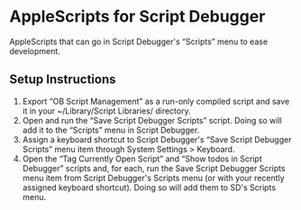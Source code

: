 # AppleScripts for Script Debugger

AppleScripts that can go in Script Debugger's “Scripts” menu to ease development.

## Setup Instructions

1. Export “OB Script Management” as a run-only compiled script and save it in your ~/Library/Script Libraries/ directory.
2. Open and run the “Save Script Debugger Scripts” script. Doing so will add it to the “Scripts” menu in Script Debugger.
3. Assign a keyboard shortcut to Script Debugger's “Save Script Debugger Scripts” menu item through System Settings > Keyboard.
4. Open the “Tag Currently Open Script” and “Show todos in Script Debugger” scripts and, for each, run the Save Script Debugger Scripts menu item from Script Debugger's Scripts menu (or with your recently assigned keyboard shortcut). Doing so will add them to SD's Scripts menu.